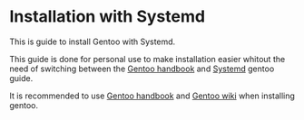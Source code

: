 # Installation with Systemd
This is guide to install Gentoo with Systemd.  
    
This guide is done for personal use to make installation easier whitout the need of switching between the [Gentoo handbook](https://wiki.gentoo.org/wiki/Handbook:AMD64) and [Systemd](https://wiki.gentoo.org/wiki/Systemd) gentoo guide.

It is recommended to use [Gentoo handbook](https://wiki.gentoo.org/wiki/Handbook:AMD64) and [Gentoo wiki](https://wiki.gentoo.org/wiki/Main_Page) when installing gentoo.
